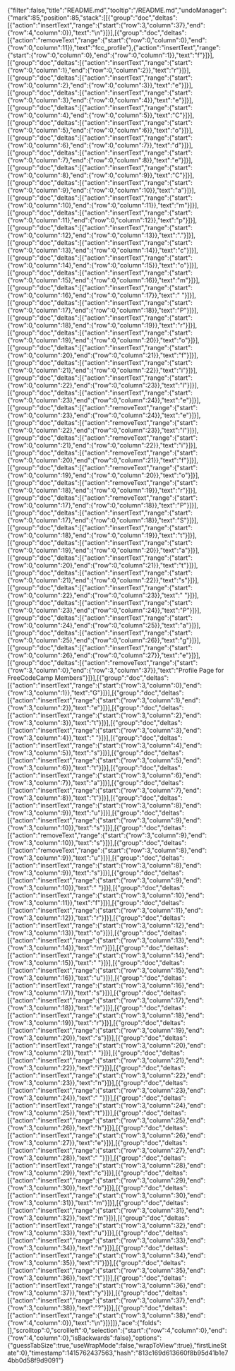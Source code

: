 {"filter":false,"title":"README.md","tooltip":"/README.md","undoManager":{"mark":85,"position":85,"stack":[[{"group":"doc","deltas":[{"action":"insertText","range":{"start":{"row":3,"column":37},"end":{"row":4,"column":0}},"text":"\n"}]}],[{"group":"doc","deltas":[{"action":"removeText","range":{"start":{"row":0,"column":0},"end":{"row":0,"column":11}},"text":"fcc_profile"},{"action":"insertText","range":{"start":{"row":0,"column":0},"end":{"row":0,"column":1}},"text":"f"}]}],[{"group":"doc","deltas":[{"action":"insertText","range":{"start":{"row":0,"column":1},"end":{"row":0,"column":2}},"text":"r"}]}],[{"group":"doc","deltas":[{"action":"insertText","range":{"start":{"row":0,"column":2},"end":{"row":0,"column":3}},"text":"e"}]}],[{"group":"doc","deltas":[{"action":"insertText","range":{"start":{"row":0,"column":3},"end":{"row":0,"column":4}},"text":"e"}]}],[{"group":"doc","deltas":[{"action":"insertText","range":{"start":{"row":0,"column":4},"end":{"row":0,"column":5}},"text":"C"}]}],[{"group":"doc","deltas":[{"action":"insertText","range":{"start":{"row":0,"column":5},"end":{"row":0,"column":6}},"text":"o"}]}],[{"group":"doc","deltas":[{"action":"insertText","range":{"start":{"row":0,"column":6},"end":{"row":0,"column":7}},"text":"d"}]}],[{"group":"doc","deltas":[{"action":"insertText","range":{"start":{"row":0,"column":7},"end":{"row":0,"column":8}},"text":"e"}]}],[{"group":"doc","deltas":[{"action":"insertText","range":{"start":{"row":0,"column":8},"end":{"row":0,"column":9}},"text":"C"}]}],[{"group":"doc","deltas":[{"action":"insertText","range":{"start":{"row":0,"column":9},"end":{"row":0,"column":10}},"text":"a"}]}],[{"group":"doc","deltas":[{"action":"insertText","range":{"start":{"row":0,"column":10},"end":{"row":0,"column":11}},"text":"m"}]}],[{"group":"doc","deltas":[{"action":"insertText","range":{"start":{"row":0,"column":11},"end":{"row":0,"column":12}},"text":"p"}]}],[{"group":"doc","deltas":[{"action":"insertText","range":{"start":{"row":0,"column":12},"end":{"row":0,"column":13}},"text":"."}]}],[{"group":"doc","deltas":[{"action":"insertText","range":{"start":{"row":0,"column":13},"end":{"row":0,"column":14}},"text":"c"}]}],[{"group":"doc","deltas":[{"action":"insertText","range":{"start":{"row":0,"column":14},"end":{"row":0,"column":15}},"text":"o"}]}],[{"group":"doc","deltas":[{"action":"insertText","range":{"start":{"row":0,"column":15},"end":{"row":0,"column":16}},"text":"m"}]}],[{"group":"doc","deltas":[{"action":"insertText","range":{"start":{"row":0,"column":16},"end":{"row":0,"column":17}},"text":" "}]}],[{"group":"doc","deltas":[{"action":"insertText","range":{"start":{"row":0,"column":17},"end":{"row":0,"column":18}},"text":"P"}]}],[{"group":"doc","deltas":[{"action":"insertText","range":{"start":{"row":0,"column":18},"end":{"row":0,"column":19}},"text":"r"}]}],[{"group":"doc","deltas":[{"action":"insertText","range":{"start":{"row":0,"column":19},"end":{"row":0,"column":20}},"text":"o"}]}],[{"group":"doc","deltas":[{"action":"insertText","range":{"start":{"row":0,"column":20},"end":{"row":0,"column":21}},"text":"f"}]}],[{"group":"doc","deltas":[{"action":"insertText","range":{"start":{"row":0,"column":21},"end":{"row":0,"column":22}},"text":"i"}]}],[{"group":"doc","deltas":[{"action":"insertText","range":{"start":{"row":0,"column":22},"end":{"row":0,"column":23}},"text":"l"}]}],[{"group":"doc","deltas":[{"action":"insertText","range":{"start":{"row":0,"column":23},"end":{"row":0,"column":24}},"text":"e"}]}],[{"group":"doc","deltas":[{"action":"removeText","range":{"start":{"row":0,"column":23},"end":{"row":0,"column":24}},"text":"e"}]}],[{"group":"doc","deltas":[{"action":"removeText","range":{"start":{"row":0,"column":22},"end":{"row":0,"column":23}},"text":"l"}]}],[{"group":"doc","deltas":[{"action":"removeText","range":{"start":{"row":0,"column":21},"end":{"row":0,"column":22}},"text":"i"}]}],[{"group":"doc","deltas":[{"action":"removeText","range":{"start":{"row":0,"column":20},"end":{"row":0,"column":21}},"text":"f"}]}],[{"group":"doc","deltas":[{"action":"removeText","range":{"start":{"row":0,"column":19},"end":{"row":0,"column":20}},"text":"o"}]}],[{"group":"doc","deltas":[{"action":"removeText","range":{"start":{"row":0,"column":18},"end":{"row":0,"column":19}},"text":"r"}]}],[{"group":"doc","deltas":[{"action":"removeText","range":{"start":{"row":0,"column":17},"end":{"row":0,"column":18}},"text":"P"}]}],[{"group":"doc","deltas":[{"action":"insertText","range":{"start":{"row":0,"column":17},"end":{"row":0,"column":18}},"text":"S"}]}],[{"group":"doc","deltas":[{"action":"insertText","range":{"start":{"row":0,"column":18},"end":{"row":0,"column":19}},"text":"t"}]}],[{"group":"doc","deltas":[{"action":"insertText","range":{"start":{"row":0,"column":19},"end":{"row":0,"column":20}},"text":"a"}]}],[{"group":"doc","deltas":[{"action":"insertText","range":{"start":{"row":0,"column":20},"end":{"row":0,"column":21}},"text":"t"}]}],[{"group":"doc","deltas":[{"action":"insertText","range":{"start":{"row":0,"column":21},"end":{"row":0,"column":22}},"text":"s"}]}],[{"group":"doc","deltas":[{"action":"insertText","range":{"start":{"row":0,"column":22},"end":{"row":0,"column":23}},"text":" "}]}],[{"group":"doc","deltas":[{"action":"insertText","range":{"start":{"row":0,"column":23},"end":{"row":0,"column":24}},"text":"P"}]}],[{"group":"doc","deltas":[{"action":"insertText","range":{"start":{"row":0,"column":24},"end":{"row":0,"column":25}},"text":"a"}]}],[{"group":"doc","deltas":[{"action":"insertText","range":{"start":{"row":0,"column":25},"end":{"row":0,"column":26}},"text":"g"}]}],[{"group":"doc","deltas":[{"action":"insertText","range":{"start":{"row":0,"column":26},"end":{"row":0,"column":27}},"text":"e"}]}],[{"group":"doc","deltas":[{"action":"removeText","range":{"start":{"row":3,"column":0},"end":{"row":3,"column":37}},"text":"Profile Page for FreeCodeCamp Members"}]}],[{"group":"doc","deltas":[{"action":"insertText","range":{"start":{"row":3,"column":0},"end":{"row":3,"column":1}},"text":"G"}]}],[{"group":"doc","deltas":[{"action":"insertText","range":{"start":{"row":3,"column":1},"end":{"row":3,"column":2}},"text":"e"}]}],[{"group":"doc","deltas":[{"action":"insertText","range":{"start":{"row":3,"column":2},"end":{"row":3,"column":3}},"text":"t"}]}],[{"group":"doc","deltas":[{"action":"insertText","range":{"start":{"row":3,"column":3},"end":{"row":3,"column":4}},"text":" "}]}],[{"group":"doc","deltas":[{"action":"insertText","range":{"start":{"row":3,"column":4},"end":{"row":3,"column":5}},"text":"s"}]}],[{"group":"doc","deltas":[{"action":"insertText","range":{"start":{"row":3,"column":5},"end":{"row":3,"column":6}},"text":"t"}]}],[{"group":"doc","deltas":[{"action":"insertText","range":{"start":{"row":3,"column":6},"end":{"row":3,"column":7}},"text":"a"}]}],[{"group":"doc","deltas":[{"action":"insertText","range":{"start":{"row":3,"column":7},"end":{"row":3,"column":8}},"text":"t"}]}],[{"group":"doc","deltas":[{"action":"insertText","range":{"start":{"row":3,"column":8},"end":{"row":3,"column":9}},"text":"u"}]}],[{"group":"doc","deltas":[{"action":"insertText","range":{"start":{"row":3,"column":9},"end":{"row":3,"column":10}},"text":"s"}]}],[{"group":"doc","deltas":[{"action":"removeText","range":{"start":{"row":3,"column":9},"end":{"row":3,"column":10}},"text":"s"}]}],[{"group":"doc","deltas":[{"action":"removeText","range":{"start":{"row":3,"column":8},"end":{"row":3,"column":9}},"text":"u"}]}],[{"group":"doc","deltas":[{"action":"insertText","range":{"start":{"row":3,"column":8},"end":{"row":3,"column":9}},"text":"s"}]}],[{"group":"doc","deltas":[{"action":"insertText","range":{"start":{"row":3,"column":9},"end":{"row":3,"column":10}},"text":" "}]}],[{"group":"doc","deltas":[{"action":"insertText","range":{"start":{"row":3,"column":10},"end":{"row":3,"column":11}},"text":"f"}]}],[{"group":"doc","deltas":[{"action":"insertText","range":{"start":{"row":3,"column":11},"end":{"row":3,"column":12}},"text":"r"}]}],[{"group":"doc","deltas":[{"action":"insertText","range":{"start":{"row":3,"column":12},"end":{"row":3,"column":13}},"text":"o"}]}],[{"group":"doc","deltas":[{"action":"insertText","range":{"start":{"row":3,"column":13},"end":{"row":3,"column":14}},"text":"m"}]}],[{"group":"doc","deltas":[{"action":"insertText","range":{"start":{"row":3,"column":14},"end":{"row":3,"column":15}},"text":" "}]}],[{"group":"doc","deltas":[{"action":"insertText","range":{"start":{"row":3,"column":15},"end":{"row":3,"column":16}},"text":"u"}]}],[{"group":"doc","deltas":[{"action":"insertText","range":{"start":{"row":3,"column":16},"end":{"row":3,"column":17}},"text":"s"}]}],[{"group":"doc","deltas":[{"action":"insertText","range":{"start":{"row":3,"column":17},"end":{"row":3,"column":18}},"text":"e"}]}],[{"group":"doc","deltas":[{"action":"insertText","range":{"start":{"row":3,"column":18},"end":{"row":3,"column":19}},"text":"r"}]}],[{"group":"doc","deltas":[{"action":"insertText","range":{"start":{"row":3,"column":19},"end":{"row":3,"column":20}},"text":"s"}]}],[{"group":"doc","deltas":[{"action":"insertText","range":{"start":{"row":3,"column":20},"end":{"row":3,"column":21}},"text":" "}]}],[{"group":"doc","deltas":[{"action":"insertText","range":{"start":{"row":3,"column":21},"end":{"row":3,"column":22}},"text":"i"}]}],[{"group":"doc","deltas":[{"action":"insertText","range":{"start":{"row":3,"column":22},"end":{"row":3,"column":23}},"text":"n"}]}],[{"group":"doc","deltas":[{"action":"insertText","range":{"start":{"row":3,"column":23},"end":{"row":3,"column":24}},"text":" "}]}],[{"group":"doc","deltas":[{"action":"insertText","range":{"start":{"row":3,"column":24},"end":{"row":3,"column":25}},"text":"t"}]}],[{"group":"doc","deltas":[{"action":"insertText","range":{"start":{"row":3,"column":25},"end":{"row":3,"column":26}},"text":"h"}]}],[{"group":"doc","deltas":[{"action":"insertText","range":{"start":{"row":3,"column":26},"end":{"row":3,"column":27}},"text":"e"}]}],[{"group":"doc","deltas":[{"action":"insertText","range":{"start":{"row":3,"column":27},"end":{"row":3,"column":28}},"text":" "}]}],[{"group":"doc","deltas":[{"action":"insertText","range":{"start":{"row":3,"column":28},"end":{"row":3,"column":29}},"text":"c"}]}],[{"group":"doc","deltas":[{"action":"insertText","range":{"start":{"row":3,"column":29},"end":{"row":3,"column":30}},"text":"o"}]}],[{"group":"doc","deltas":[{"action":"insertText","range":{"start":{"row":3,"column":30},"end":{"row":3,"column":31}},"text":"m"}]}],[{"group":"doc","deltas":[{"action":"insertText","range":{"start":{"row":3,"column":31},"end":{"row":3,"column":32}},"text":"m"}]}],[{"group":"doc","deltas":[{"action":"insertText","range":{"start":{"row":3,"column":32},"end":{"row":3,"column":33}},"text":"u"}]}],[{"group":"doc","deltas":[{"action":"insertText","range":{"start":{"row":3,"column":33},"end":{"row":3,"column":34}},"text":"n"}]}],[{"group":"doc","deltas":[{"action":"insertText","range":{"start":{"row":3,"column":34},"end":{"row":3,"column":35}},"text":"i"}]}],[{"group":"doc","deltas":[{"action":"insertText","range":{"start":{"row":3,"column":35},"end":{"row":3,"column":36}},"text":"t"}]}],[{"group":"doc","deltas":[{"action":"insertText","range":{"start":{"row":3,"column":36},"end":{"row":3,"column":37}},"text":"y"}]}],[{"group":"doc","deltas":[{"action":"insertText","range":{"start":{"row":3,"column":37},"end":{"row":3,"column":38}},"text":"?"}]}],[{"group":"doc","deltas":[{"action":"insertText","range":{"start":{"row":3,"column":38},"end":{"row":4,"column":0}},"text":"\n"}]}]]},"ace":{"folds":[],"scrolltop":0,"scrollleft":0,"selection":{"start":{"row":4,"column":0},"end":{"row":4,"column":0},"isBackwards":false},"options":{"guessTabSize":true,"useWrapMode":false,"wrapToView":true},"firstLineState":0},"timestamp":1415762437563,"hash":"813c169d613660f8b95d41b1e74bb0d58f9d9091"}